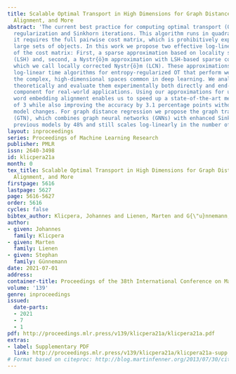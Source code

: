 ```yaml
---
title: Scalable Optimal Transport in High Dimensions for Graph Distances, Embedding
  Alignment, and More
abstract: 'The current best practice for computing optimal transport (OT) is via entropy
  regularization and Sinkhorn iterations. This algorithm runs in quadratic time as
  it requires the full pairwise cost matrix, which is prohibitively expensive for
  large sets of objects. In this work we propose two effective log-linear time approximations
  of the cost matrix: First, a sparse approximation based on locality sensitive hashing
  (LSH) and, second, a Nystr{ö}m approximation with LSH-based sparse corrections,
  which we call locally corrected Nystr{ö}m (LCN). These approximations enable general
  log-linear time algorithms for entropy-regularized OT that perform well even for
  the complex, high-dimensional spaces common in deep learning. We analyse these approximations
  theoretically and evaluate them experimentally both directly and end-to-end as a
  component for real-world applications. Using our approximations for unsupervised
  word embedding alignment enables us to speed up a state-of-the-art method by a factor
  of 3 while also improving the accuracy by 3.1 percentage points without any additional
  model changes. For graph distance regression we propose the graph transport network
  (GTN), which combines graph neural networks (GNNs) with enhanced Sinkhorn. GTN outcompetes
  previous models by 48% and still scales log-linearly in the number of nodes.'
layout: inproceedings
series: Proceedings of Machine Learning Research
publisher: PMLR
issn: 2640-3498
id: klicpera21a
month: 0
tex_title: Scalable Optimal Transport in High Dimensions for Graph Distances, Embedding
  Alignment, and More
firstpage: 5616
lastpage: 5627
page: 5616-5627
order: 5616
cycles: false
bibtex_author: Klicpera, Johannes and Lienen, Marten and G{\"u}nnemann, Stephan
author:
- given: Johannes
  family: Klicpera
- given: Marten
  family: Lienen
- given: Stephan
  family: Günnemann
date: 2021-07-01
address:
container-title: Proceedings of the 38th International Conference on Machine Learning
volume: '139'
genre: inproceedings
issued:
  date-parts:
  - 2021
  - 7
  - 1
pdf: http://proceedings.mlr.press/v139/klicpera21a/klicpera21a.pdf
extras:
- label: Supplementary PDF
  link: http://proceedings.mlr.press/v139/klicpera21a/klicpera21a-supp.pdf
# Format based on citeproc: http://blog.martinfenner.org/2013/07/30/citeproc-yaml-for-bibliographies/
---
```

